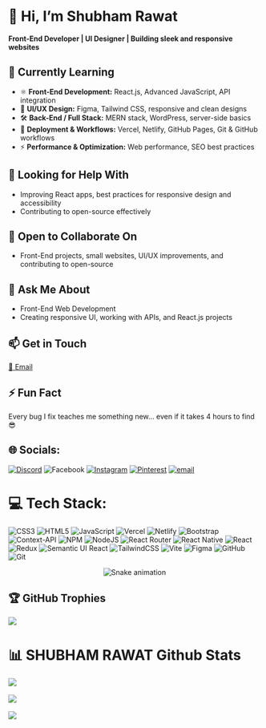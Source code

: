 # 👋 Hi, I’m Shubham Rawat

**Front-End Developer | UI Designer | Building sleek and responsive websites**
 


## 🌱 Currently Learning
- ⚛️ **Front-End Development:** React.js, Advanced JavaScript, API integration  
- 🎨 **UI/UX Design:** Figma, Tailwind CSS, responsive and clean designs  
- 🛠 **Back-End / Full Stack:** MERN stack, WordPress, server-side basics  
- 🚀 **Deployment & Workflows:** Vercel, Netlify, GitHub Pages, Git & GitHub workflows  
- ⚡ **Performance & Optimization:** Web performance, SEO best practices

  


## 🤝 Looking for Help With
- Improving React apps, best practices for responsive design and accessibility
- Contributing to open-source effectively

  

## 👯 Open to Collaborate On
- Front-End projects, small websites, UI/UX improvements, and contributing to open-source


   
## 💬 Ask Me About
- Front-End Web Development  
- Creating responsive UI, working with APIs, and React.js projects

   

## 📫 Get in Touch
[📧 Email ](mailto:shubhamrawat97614@gmail.com)

 

## ⚡ Fun Fact
Every bug I fix teaches me something new… even if it takes 4 hours to find 😎



## 🌐 Socials:
[![Discord](https://img.shields.io/badge/Discord-%237289DA.svg?logo=discord&logoColor=white)](https://discord.gg/https://discord.gg/n9kkBn7H) ![Facebook](https://img.shields.io/badge/Facebook-%231877F2.svg?logo=Facebook&logoColor=white) [![Instagram](https://img.shields.io/badge/Instagram-%23E4405F.svg?logo=Instagram&logoColor=white)](https://instagram.com/shubham-rawat) [![Pinterest](https://img.shields.io/badge/Pinterest-%23E60023.svg?logo=Pinterest&logoColor=white)](https://pinterest.com/ishubhamrwt) [![email](https://img.shields.io/badge/Email-D14836?logo=gmail&logoColor=white)](mailto:shubhamrawat@gmail.com) 

# 💻 Tech Stack:
![CSS3](https://img.shields.io/badge/css3-%231572B6.svg?style=for-the-badge&logo=css3&logoColor=white) ![HTML5](https://img.shields.io/badge/html5-%23E34F26.svg?style=for-the-badge&logo=html5&logoColor=white) ![JavaScript](https://img.shields.io/badge/javascript-%23323330.svg?style=for-the-badge&logo=javascript&logoColor=%23F7DF1E) ![Vercel](https://img.shields.io/badge/vercel-%23000000.svg?style=for-the-badge&logo=vercel&logoColor=white) ![Netlify](https://img.shields.io/badge/netlify-%23000000.svg?style=for-the-badge&logo=netlify&logoColor=#00C7B7) ![Bootstrap](https://img.shields.io/badge/bootstrap-%238511FA.svg?style=for-the-badge&logo=bootstrap&logoColor=white) ![Context-API](https://img.shields.io/badge/Context--Api-000000?style=for-the-badge&logo=react) ![NPM](https://img.shields.io/badge/NPM-%23CB3837.svg?style=for-the-badge&logo=npm&logoColor=white) ![NodeJS](https://img.shields.io/badge/node.js-6DA55F?style=for-the-badge&logo=node.js&logoColor=white) ![React Router](https://img.shields.io/badge/React_Router-CA4245?style=for-the-badge&logo=react-router&logoColor=white) ![React Native](https://img.shields.io/badge/react_native-%2320232a.svg?style=for-the-badge&logo=react&logoColor=%2361DAFB) ![React](https://img.shields.io/badge/react-%2320232a.svg?style=for-the-badge&logo=react&logoColor=%2361DAFB) ![Redux](https://img.shields.io/badge/redux-%23593d88.svg?style=for-the-badge&logo=redux&logoColor=white) ![Semantic UI React](https://img.shields.io/badge/Semantic%20UI%20React-%2335BDB2.svg?style=for-the-badge&logo=SemanticUIReact&logoColor=white) ![TailwindCSS](https://img.shields.io/badge/tailwindcss-%2338B2AC.svg?style=for-the-badge&logo=tailwind-css&logoColor=white) ![Vite](https://img.shields.io/badge/vite-%23646CFF.svg?style=for-the-badge&logo=vite&logoColor=white) ![Figma](https://img.shields.io/badge/figma-%23F24E1E.svg?style=for-the-badge&logo=figma&logoColor=white) ![GitHub](https://img.shields.io/badge/github-%23121011.svg?style=for-the-badge&logo=github&logoColor=white) ![Git](https://img.shields.io/badge/git-%23F05033.svg?style=for-the-badge&logo=git&logoColor=white)



<div align="center">
  <img src="https://profile-readme-generator.com/assets/snake.svg" alt="Snake animation" />
</div>



## 🏆 GitHub Trophies

![](https://github-profile-trophy.vercel.app/?username=Shubham-Rawatt&theme=transparent&no-frame=true&no-bg=true&margin-w=4)





# 📊 SHUBHAM RAWAT Github Stats

![](https://github-readme-stats.vercel.app/api?username=Shubham-Rawatt&theme=dark&hide_border=false&include_all_commits=true&count_private=true)<br/>  <br/>
![](https://nirzak-streak-stats.vercel.app/?user=Shubham-Rawatt&theme=dark&hide_border=false)<br/> <br/>
![](https://github-readme-stats.vercel.app/api/top-langs/?username=Shubham-Rawatt&theme=dark&hide_border=false&include_all_commits=true&count_private=true&layout=compact)





<!-- Shubham Rawat -->
